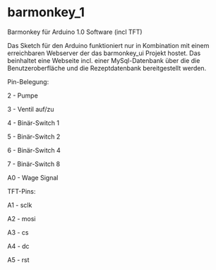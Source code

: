 barmonkey_1
===========

Barmonkey für Arduino 1.0 Software (incl TFT)

Das Sketch für den Arduino funktioniert nur in Kombination mit einem erreichbaren Webserver der das barmonkey_ui Projekt hostet. Das beinhaltet eine Webseite incl. einer MySql-Datenbank über die die Benutzeroberfläche und die Rezeptdatenbank bereitgestellt werden.


Pin-Belegung:

2 - Pumpe

3 - Ventil auf/zu

4 - Binär-Switch 1

5 - Binär-Switch 2

6 - Binär-Switch 4

7 - Binär-Switch 8

A0 - Wage Signal


TFT-Pins:

A1 - sclk

A2 - mosi

A3 - cs

A4 - dc

A5 - rst
